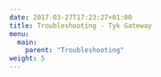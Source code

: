 ```yaml
---
date: 2017-03-27T17:23:27+01:00
title: Troubleshooting - Tyk Gateway
menu:
  main:
    parent: "Troubleshooting"
weight: 5 
---
```



